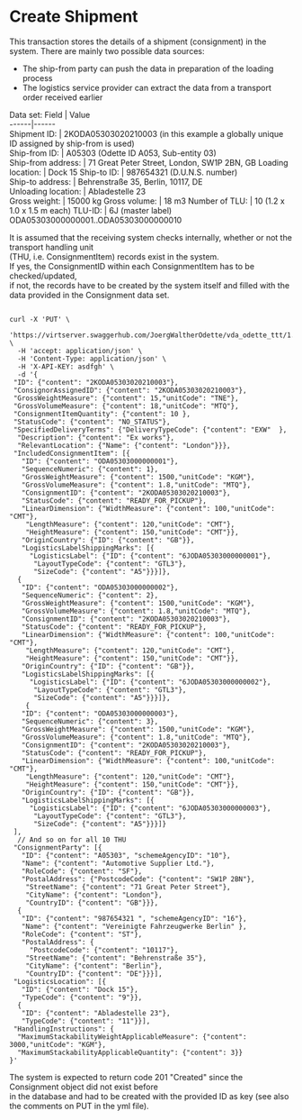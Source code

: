 # Create Shipment

This transaction stores the details of a shipment (consignment) in the system.
There are mainly two possible data sources:   
* The ship-from party can push the data in preparation of the loading process 
* The logistics service provider can extract the data from a transport order received earlier    

Data set:
Field | Value  
------|------   
Shipment ID: | 2KODA05303020210003 (in this example a globally unique ID assigned by ship-from is used)  
Ship-from ID: | A05303 (Odette ID A053, Sub-entity 03)   
Ship-from address: | 71 Great Peter Street, London, SW1P 2BN, GB
Loading location: | Dock 15
Ship-to ID: | 987654321 (D.U.N.S. number)  
Ship-to address: | Behrenstraße 35, Berlin, 10117, DE   
Unloading location: | Abladestelle 23   
Gross weight: | 15000 kg
Gross volume: | 18 m3
Number of TLU: | 10 (1.2 x 1.0 x 1.5 m each) 
TLU-ID: | 6J (master label) ODA05303000000001..ODA05303000000010    
    
It is assumed that the receiving system checks internally, whether or not the transport handling unit    
(THU, i.e. ConsignmentItem) records exist in the system.    
If yes, the ConsignmentID within each ConsignmentItem has to be checked/updated,   
if not, the records have to be created by the system itself and filled with the data provided in the Consignment data set.    

```

curl -X 'PUT' \
  'https://virtserver.swaggerhub.com/JoergWaltherOdette/vda_odette_ttt/1.0.0/consignments/2KODA05303020210003' \
  -H 'accept: application/json' \
  -H 'Content-Type: application/json' \
  -H 'X-API-KEY: asdfgh' \
  -d '{
 "ID": {"content": "2KODA05303020210003"},
 "ConsignorAssignedID": {"content": "2KODA05303020210003"},
 "GrossWeightMeasure": {"content": 15,"unitCode": "TNE"},
 "GrossVolumeMeasure": {"content": 18,"unitCode": "MTQ"},
 "ConsignmentItemQuantity": {"content": 10 },
 "StatusCode": {"content": "NO_STATUS"},
 "SpecifiedDeliveryTerms": {"DeliveryTypeCode": {"content": "EXW"  },
  "Description": {"content": "Ex works"},
  "RelevantLocation": {"Name": {"content": "London"}}},
 "IncludedConsignmentItem": [{
   "ID": {"content": "ODA05303000000001"},
   "SequenceNumeric": {"content": 1},
   "GrossWeightMeasure": {"content": 1500,"unitCode": "KGM"},
   "GrossVolumeMeasure": {"content": 1.8,"unitCode": "MTQ"},
   "ConsignmentID": {"content": "2KODA05303020210003"},
   "StatusCode": {"content": "READY_FOR_PICKUP"},
   "LinearDimension": {"WidthMeasure": {"content": 100,"unitCode": "CMT"},
    "LengthMeasure": {"content": 120,"unitCode": "CMT"},
    "HeightMeasure": {"content": 150,"unitCode": "CMT"}},
   "OriginCountry": {"ID": {"content": "GB"}},
   "LogisticsLabelShippingMarks": [{
     "LogisticsLabel": {"ID": {"content": "6JODA05303000000001"},
      "LayoutTypeCode": {"content": "GTL3"},
      "SizeCode": {"content": "A5"}}}]},
  {
   "ID": {"content": "ODA05303000000002"},
   "SequenceNumeric": {"content": 2},
   "GrossWeightMeasure": {"content": 1500,"unitCode": "KGM"},
   "GrossVolumeMeasure": {"content": 1.8,"unitCode": "MTQ"},
   "ConsignmentID": {"content": "2KODA05303020210003"},
   "StatusCode": {"content": "READY_FOR_PICKUP"},
   "LinearDimension": {"WidthMeasure": {"content": 100,"unitCode": "CMT"},
    "LengthMeasure": {"content": 120,"unitCode": "CMT"},
    "HeightMeasure": {"content": 150,"unitCode": "CMT"}},
   "OriginCountry": {"ID": {"content": "GB"}},
   "LogisticsLabelShippingMarks": [{
     "LogisticsLabel": {"ID": {"content": "6JODA05303000000002"},
      "LayoutTypeCode": {"content": "GTL3"},
      "SizeCode": {"content": "A5"}}}]},
    {
   "ID": {"content": "ODA05303000000003"},
   "SequenceNumeric": {"content": 3},
   "GrossWeightMeasure": {"content": 1500,"unitCode": "KGM"},
   "GrossVolumeMeasure": {"content": 1.8,"unitCode": "MTQ"},
   "ConsignmentID": {"content": "2KODA05303020210003"},
   "StatusCode": {"content": "READY_FOR_PICKUP"},
   "LinearDimension": {"WidthMeasure": {"content": 100,"unitCode": "CMT"},
    "LengthMeasure": {"content": 120,"unitCode": "CMT"},
    "HeightMeasure": {"content": 150,"unitCode": "CMT"}},
   "OriginCountry": {"ID": {"content": "GB"}},
   "LogisticsLabelShippingMarks": [{
     "LogisticsLabel": {"ID": {"content": "6JODA05303000000003"},
      "LayoutTypeCode": {"content": "GTL3"},
      "SizeCode": {"content": "A5"}}}]}
 ], 
  // And so on for all 10 THU
 "ConsignmentParty": [{
   "ID": {"content": "A05303", "schemeAgencyID": "10"},
   "Name": {"content": "Automotive Supplier Ltd."},
   "RoleCode": {"content": "SF"},
   "PostalAddress": {"PostcodeCode": {"content": "SW1P 2BN"},
    "StreetName": {"content": "71 Great Peter Street"},
    "CityName": {"content": "London"},
    "CountryID": {"content": "GB"}}},
  {
   "ID": {"content": "987654321 ", "schemeAgencyID": "16"},
   "Name": {"content": "Vereinigte Fahrzeugwerke Berlin" },
   "RoleCode": {"content": "ST"},
   "PostalAddress": {
     "PostcodeCode": {"content": "10117"},
    "StreetName": {"content": "Behrenstraße 35"},
    "CityName": {"content": "Berlin"},
    "CountryID": {"content": "DE"}}}],
 "LogisticsLocation": [{
   "ID": {"content": "Dock 15"},
   "TypeCode": {"content": "9"}},
  {
   "ID": {"content": "Abladestelle 23"},
   "TypeCode": {"content": "11"}}],
 "HandlingInstructions": {
  "MaximumStackabilityWeightApplicableMeasure": {"content": 3000,"unitCode": "KGM"},
  "MaximumStackabilityApplicableQuantity": {"content": 3}}
}'
```   
The system is expected to return code 201 "Created" since the Consignment object did not exist before   
in the database and had to be created with the provided ID as key (see also the comments on PUT in the yml file).   

